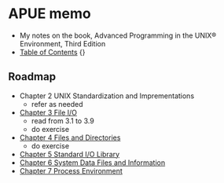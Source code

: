 

# APUE memo

* My notes on the book, Advanced Programming in the UNIX® Environment, Third Edition
* [Table of Contents](http://apuebook.com/toc3e.html) {}

## Roadmap

* Chapter 2 UNIX Standardization and Imprementations
	* refer as needed
* [Chapter 3 File I/O](./apue_ch03)
	* read from 3.1 to 3.9
	* do exercise
* [Chapter 4 Files and Directories](./apue_ch04)
	* do exercise
* [Chapter 5 Standard I/O Library](./apue_ch05)
* [Chapter 6 System Data Files and Information](./apue_ch06.md)
* [Chapter 7 Process Environment](./apue_ch07.md)


<!--stackedit_data:
eyJoaXN0b3J5IjpbLTE0OTEyOTUwMDgsLTEyNDM3MzMxMTgsLT
EyNDM3MzMxMTgsNjc4MzgxNjIxLDg3NDE1MzA0LC0xMjM1MjM5
NDU4LDUxOTE3MjE0NiwxNzU3NjY1NzE2LC0xMTg0OTIzNjg2LD
EyOTU2MDI3MjAsMTA3ODE5NTA0LC0xMjM1MjM1NjIwLC05OTYz
MjQxNDcsMTQzNDk2NDAxLC0xODc4MDkzNjQxLC0xMjYyMjE4Nj
Q4LC0zOTg5MDc1OTAsLTEyNjIyMTg2NDgsMjgzNzUxNTY0LDE5
MzcyMDI3ODNdfQ==
-->